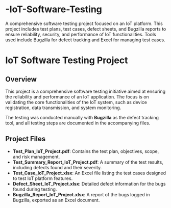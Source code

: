 # -IoT-Software-Testing
A comprehensive software testing project focused on an IoT platform. This project includes test plans, test cases, defect sheets, and Bugzilla reports to ensure reliability, security, and performance of IoT functionalities. Tools used include Bugzilla for defect tracking and Excel for managing test cases.

# IoT Software Testing Project

## Overview
This project is a comprehensive software testing initiative aimed at ensuring the reliability and performance of an IoT application. The focus is on validating the core functionalities of the IoT system, such as device registration, data transmission, and system monitoring.

The testing was conducted manually with **Bugzilla** as the defect tracking tool, and all testing steps are documented in the accompanying files.

## Project Files
- **Test_Plan_IoT_Project.pdf**: Contains the test plan, objectives, scope, and risk management.
- **Test_Summary_Report_IoT_Project.pdf**: A summary of the test results, including defects found and their severity.
- **Test_Case_IoT_Project.xlsx**: An Excel file listing the test cases designed to test IoT platform features.
- **Defect_Sheet_IoT_Project.xlsx**: Detailed defect information for the bugs found during testing.
- **Bugzilla_Report_IoT_Project.xlsx**: A report of the bugs logged in Bugzilla, exported as an Excel document.



